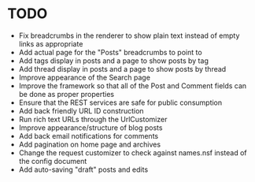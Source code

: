 TODO
====

- Fix breadcrumbs in the renderer to show plain text instead of empty links as appropriate
- Add actual page for the "Posts" breadcrumbs to point to
- Add tags display in posts and a page to show posts by tag
- Add thread display in posts and a page to show posts by thread
- Improve appearance of the Search page
- Improve the framework so that all of the Post and Comment fields can be done as proper properties
- Ensure that the REST services are safe for public consumption
- Add back friendly URL ID construction
- Run rich text URLs through the UrlCustomizer
- Improve appearance/structure of blog posts
- Add back email notifications for comments
- Add pagination on home page and archives
- Change the request customizer to check against names.nsf instead of the config document
- Add auto-saving "draft" posts and edits